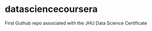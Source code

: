 datasciencecoursera
===================

First Guthub repo associated with the JHU Data Science Certificate
